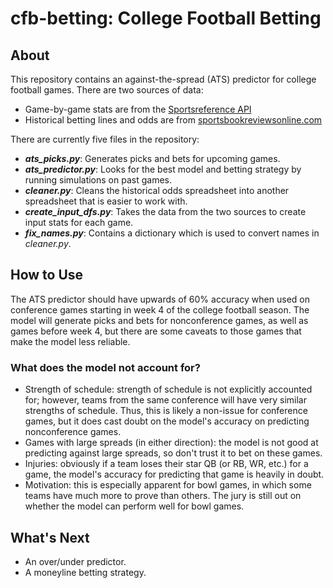 # cfb-betting: College Football Betting

## About

This repository contains an against-the-spread (ATS) predictor for college football games. There are two sources of data:
- Game-by-game stats are from the [Sportsreference API](https://sportsreference.readthedocs.io/en/stable/)
- Historical betting lines and odds are from 
[sportsbookreviewsonline.com](https://www.sportsbookreviewsonline.com/scoresoddsarchives/ncaafootball/ncaafootballoddsarchives.htm)

There are currently five files in the repository:
- ***ats_picks.py***: Generates picks and bets for upcoming games.
- ***ats_predictor.py***: Looks for the best model and betting strategy by running simulations on past games.
- ***cleaner.py***: Cleans the historical odds spreadsheet into another spreadsheet that is easier to work with.
- ***create_input_dfs.py***: Takes the data from the two sources to create input stats for each game.
- ***fix_names.py***: Contains a dictionary which is used to convert names in *cleaner.py*.

## How to Use

The ATS predictor should have upwards of 60% accuracy when used on conference games starting in week 4 of the college football season. The
model will generate picks and bets for nonconference games, as well as games before week 4, but there are some caveats to those games that
make the model less reliable.

### What does the model not account for?

- Strength of schedule: strength of schedule is not explicitly accounted for; however, teams from the same conference will have very
similar strengths of schedule. Thus, this is likely a non-issue for conference games, but it does cast doubt on the model's accuracy on
predicting nonconference games.
- Games with large spreads (in either direction): the model is not good at predicting against large spreads, so don't trust it to bet on
these games.
- Injuries: obviously if a team loses their star QB (or RB, WR, etc.) for a game, the model's accuracy for predicting that game is heavily
in doubt.
- Motivation: this is especially apparent for bowl games, in which some teams have much more to prove than others. The jury is still out on whether the model can perform well for bowl games.

## What's Next

- An over/under predictor.
- A moneyline betting strategy.
